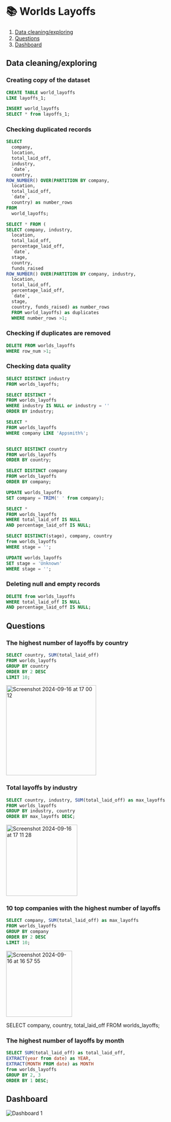 # 📚 Worlds Layoffs

 1. [Data cleaning/exploring](#data-cleaning/exploring)
 2. [Questions](#questions)
 3. [Dashboard](#dashboard)


## Data cleaning/exploring 
### Creating copy of the dataset

```sql
CREATE TABLE world_layoffs
LIKE layoffs_1;

INSERT world_layoffs
SELECT * from layoffs_1;
```

### Checking duplicated records

```sql
SELECT 
  company, 
  location, 
  total_laid_off,
  industry, 
  `date`, 
  country,
ROW_NUMBER() OVER(PARTITION BY company, 
  location, 
  total_laid_off, 
  `date`, 
  country) as number_rows
FROM 
  world_layoffs;

SELECT * FROM (
SELECT company, industry,
  location, 
  total_laid_off, 
  percentage_laid_off,
  `date`,
  stage, 
  country,
  funds_raised
ROW_NUMBER() OVER(PARTITION BY company, industry,
  location, 
  total_laid_off, 
  percentage_laid_off,
  `date`,
  stage, 
  country, funds_raised) as number_rows
  FROM world_layoffs) as duplicates
  WHERE number_rows >1;
```
### Checking if duplicates are removed
```sql
DELETE FROM worlds_layoffs
WHERE row_num >1;
```

### Checking data quality
```sql
SELECT DISTINCT industry
FROM worlds_layoffs;

SELECT DISTINCT *
FROM worlds_layoffs
WHERE industry IS NULL or industry = ''
ORDER BY industry;

SELECT *
FROM worlds_layoffs
WHERE company LIKE 'Appsmith%';


SELECT DISTINCT country
FROM worlds_layoffs
ORDER BY country;

SELECT DISTINCT company
FROM worlds_layoffs
ORDER BY company;

UPDATE worlds_layoffs
SET company = TRIM(' ' from company);

SELECT *
FROM worlds_layoffs
WHERE total_laid_off IS NULL
AND percentage_laid_off IS NULL;

SELECT DISTINCT(stage), company, country
from worlds_layoffs
WHERE stage = '';

UPDATE worlds_layoffs
SET stage = 'Unknown'
WHERE stage = '';
```
### Deleting null and empty records

```sql
DELETE from worlds_layoffs
WHERE total_laid_off IS NULL
AND percentage_laid_off IS NULL;
```
## Questions

###  The highest number of layoffs by country
```sql
SELECT country, SUM(total_laid_off)
FROM worlds_layoffs
GROUP BY country
ORDER BY 2 DESC
LIMIT 10;
```
<img width="243" alt="Screenshot 2024-09-16 at 17 00 12" src="https://github.com/user-attachments/assets/9d14caa4-13d8-4a8d-85dd-6451aa1cfef3">

### Total layoffs by industry 
```sql
SELECT country, industry, SUM(total_laid_off) as max_layoffs
FROM worlds_layoffs
GROUP BY industry, country
ORDER BY max_layoffs DESC;
```
<img width="192" alt="Screenshot 2024-09-16 at 17 11 28" src="https://github.com/user-attachments/assets/b986a455-7eba-408c-8813-79cb216625c5">


### 10 top companies with the highest number of layoffs
```sql
SELECT company, SUM(total_laid_off) as max_layoffs
FROM worlds_layoffs
GROUP BY company
ORDER BY 2 DESC
LIMIT 10;
```
<img width="178" alt="Screenshot 2024-09-16 at 16 57 55" src="https://github.com/user-attachments/assets/8935adf6-8fab-4fa7-a840-841e10bad99a">

SELECT company, country, total_laid_off
FROM worlds_layoffs;

### The highest number of layoffs by month

```sql
SELECT SUM(total_laid_off) as total_laid_off,
EXTRACT(year from date) as YEAR,
EXTRACT(MONTH FROM date) as MONTH
from worlds_layoffs
GROUP BY 2, 3
ORDER BY 1 DESC;
```

## Dashboard

![Dashboard 1](https://github.com/user-attachments/assets/eba877e1-dfa7-43fc-afb2-d30e6666c706)


